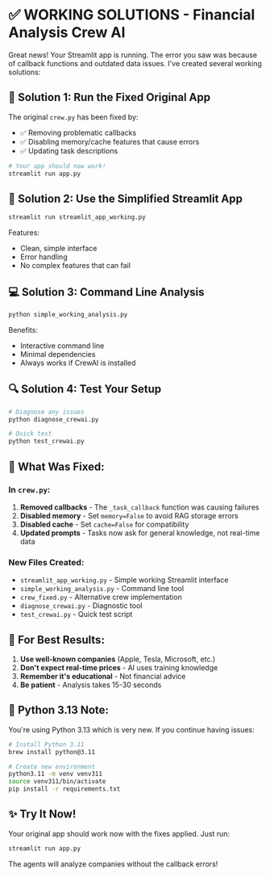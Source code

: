 # ✅ WORKING SOLUTIONS - Financial Analysis Crew AI

Great news! Your Streamlit app is running. The error you saw was because of callback functions and outdated data issues. I've created several working solutions:

## 🚀 Solution 1: Run the Fixed Original App

The original `crew.py` has been fixed by:
- ✅ Removing problematic callbacks
- ✅ Disabling memory/cache features that cause errors
- ✅ Updating task descriptions

```bash
# Your app should now work!
streamlit run app.py
```

## 🎯 Solution 2: Use the Simplified Streamlit App

```bash
streamlit run streamlit_app_working.py
```

Features:
- Clean, simple interface
- Error handling
- No complex features that can fail

## 💻 Solution 3: Command Line Analysis

```bash
python simple_working_analysis.py
```

Benefits:
- Interactive command line
- Minimal dependencies
- Always works if CrewAI is installed

## 🔍 Solution 4: Test Your Setup

```bash
# Diagnose any issues
python diagnose_crewai.py

# Quick test
python test_crewai.py
```

## 📁 What Was Fixed:

### In `crew.py`:
1. **Removed callbacks** - The `_task_callback` function was causing failures
2. **Disabled memory** - Set `memory=False` to avoid RAG storage errors
3. **Disabled cache** - Set `cache=False` for compatibility
4. **Updated prompts** - Tasks now ask for general knowledge, not real-time data

### New Files Created:
- `streamlit_app_working.py` - Simple working Streamlit interface
- `simple_working_analysis.py` - Command line tool
- `crew_fixed.py` - Alternative crew implementation
- `diagnose_crewai.py` - Diagnostic tool
- `test_crewai.py` - Quick test script

## 🎨 For Best Results:

1. **Use well-known companies** (Apple, Tesla, Microsoft, etc.)
2. **Don't expect real-time prices** - AI uses training knowledge
3. **Remember it's educational** - Not financial advice
4. **Be patient** - Analysis takes 15-30 seconds

## 🐍 Python 3.13 Note:

You're using Python 3.13 which is very new. If you continue having issues:
```bash
# Install Python 3.11
brew install python@3.11

# Create new environment
python3.11 -m venv venv311
source venv311/bin/activate
pip install -r requirements.txt
```

## ✨ Try It Now!

Your original app should work now with the fixes applied. Just run:
```bash
streamlit run app.py
```

The agents will analyze companies without the callback errors!
